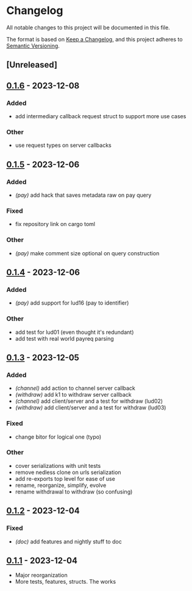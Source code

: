 # Changelog
All notable changes to this project will be documented in this file.

The format is based on [Keep a Changelog](https://keepachangelog.com/en/1.0.0/),
and this project adheres to [Semantic Versioning](https://semver.org/spec/v2.0.0.html).

## [Unreleased]

## [0.1.6](https://github.com/lsunsi/lnurlkit/compare/v0.1.5...v0.1.6) - 2023-12-08

### Added
- add intermediary callback request struct to support more use cases

### Other
- use request types on server callbacks

## [0.1.5](https://github.com/lsunsi/lnurlkit/compare/v0.1.4...v0.1.5) - 2023-12-06

### Added
- *(pay)* add hack that saves metadata raw on pay query

### Fixed
- fix repository link on cargo toml

### Other
- *(pay)* make comment size optional on query construction

## [0.1.4](https://github.com/lsunsi/lnurlkit/compare/v0.1.3...v0.1.4) - 2023-12-06

### Added
- *(pay)* add support for lud16 (pay to identifier)

### Other
- add test for lud01 (even thought it's redundant)
- add test with real world payreq parsing

## [0.1.3](https://github.com/lsunsi/lnurlkit/compare/v0.1.2...v0.1.3) - 2023-12-05

### Added
- *(channel)* add action to channel server callback
- *(withdraw)* add k1 to withdraw server callback
- *(channel)* add client/server and a test for withdraw (lud02)
- *(withdraw)* add client/server and a test for withdraw (lud03)

### Fixed
- change bitor for logical one (typo)

### Other
- cover serializations with unit tests
- remove nedless clone on urls serialization
- add re-exports top level for ease of use
- rename, reorganize, simplify, evolve
- rename withdrawal to withdraw (so confusing)

## [0.1.2](https://github.com/lsunsi/lnurlkit/compare/v0.1.1...v0.1.2) - 2023-12-04

### Fixed
- *(doc)* add features and nightly stuff to doc

## [0.1.1](https://github.com/lsunsi/lnurlkit/compare/v0.1.0...v0.1.1) - 2023-12-04

- Major reorganization
- More tests, features, structs. The works
